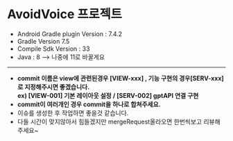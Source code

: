 # AvoidVoice 프로젝트
- Android Gradle plugin Version : 7.4.2
- Gradle Version 7.5
- Compile Sdk Version : 33
- Java : 8 --> 나중에 11로 바꿀게요
---
- **commit 이름은 view에 관련된경우 [VIEW-xxx] , 기능 구현의 경우[SERV-xxx]로 지정해주시면 좋겠습니다.</br>ex) [VIEW-001] 기본 레이아웃 설정 / [SERV-002] gptAPI 연결 구현**
- **commit이 여러개인 경우 commit을 하나로 합쳐주세요.**
- 이슈를 생성한 후 작업하면 좋을것 같습니다.
- 다들 시간이 맞지않아서 힘들겠지만 mergeRequest올라오면 한번씩보고 리뷰해주세요~

